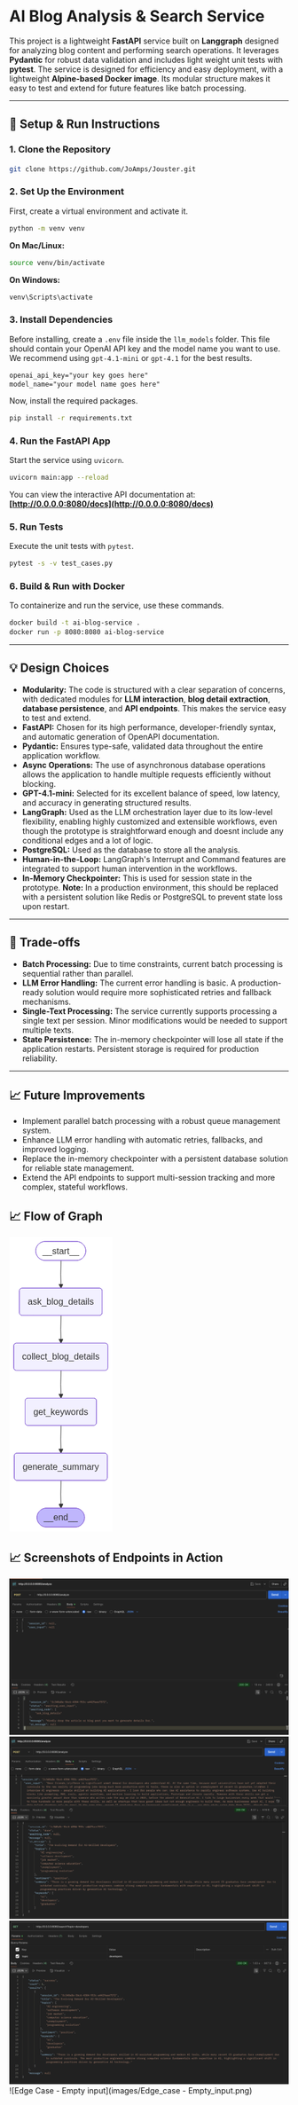 # AI Blog Analysis & Search Service

This project is a lightweight **FastAPI** service built on **Langgraph** designed for analyzing blog content and performing search operations. It leverages **Pydantic** for robust data validation and includes light weight unit tests with **pytest**. The service is designed for efficiency and easy deployment, with a lightweight **Alpine-based Docker image**. Its modular structure makes it easy to test and extend for future features like batch processing.

-----

## 🚀 Setup & Run Instructions

### 1\. Clone the Repository

```bash
git clone https://github.com/JoAmps/Jouster.git
```

### 2\. Set Up the Environment

First, create a virtual environment and activate it.

```bash
python -m venv venv
```

**On Mac/Linux:**

```bash
source venv/bin/activate
```

**On Windows:**

```bash
venv\Scripts\activate
```

### 3\. Install Dependencies

Before installing, create a `.env` file inside the `llm_models` folder. This file should contain your OpenAI API key and the model name you want to use. We recommend using `gpt-4.1-mini` or `gpt-4.1` for the best results.

```dotenv
openai_api_key="your key goes here"
model_name="your model name goes here"
```

Now, install the required packages.

```bash
pip install -r requirements.txt
```

### 4\. Run the FastAPI App

Start the service using `uvicorn`.

```bash
uvicorn main:app --reload
```

You can view the interactive API documentation at: **[http://0.0.0.0:8080/docs](http://0.0.0.0:8080/docs)**

### 5\. Run Tests

Execute the unit tests with `pytest`.

```bash
pytest -s -v test_cases.py
```

### 6\. Build & Run with Docker

To containerize and run the service, use these commands.

```bash
docker build -t ai-blog-service .
docker run -p 8080:8080 ai-blog-service
```

-----

## 💡 Design Choices

  * **Modularity:** The code is structured with a clear separation of concerns, with dedicated modules for **LLM interaction**, **blog detail extraction**, **database persistence**, and **API endpoints**. This makes the service easy to test and extend.
  * **FastAPI:** Chosen for its high performance, developer-friendly syntax, and automatic generation of OpenAPI documentation.
  * **Pydantic:** Ensures type-safe, validated data throughout the entire application workflow.
  * **Async Operations:** The use of asynchronous database operations allows the application to handle multiple requests efficiently without blocking.
  * **GPT-4.1-mini:** Selected for its excellent balance of speed, low latency, and accuracy in generating structured results.
  * **LangGraph:** Used as the LLM orchestration layer due to its low-level flexibility, enabling highly customized and extensible workflows, even though the prototype is straightforward enough and doesnt include any conditional edges and a lot of logic.
  * **PostgreSQL:** Used as the database to store all the analysis.
  * **Human-in-the-Loop:** LangGraph's Interrupt and Command features are integrated to support human intervention in the workflows.
  * **In-Memory Checkpointer:** This is used for session state in the prototype. **Note:** In a production environment, this should be replaced with a persistent solution like Redis or PostgreSQL to prevent state loss upon restart.

-----

## 🤔 Trade-offs

  * **Batch Processing:** Due to time constraints, current batch processing is sequential rather than parallel.
  * **LLM Error Handling:** The current error handling is basic. A production-ready solution would require more sophisticated retries and fallback mechanisms.
  * **Single-Text Processing:** The service currently supports processing a single text per session. Minor modifications would be needed to support multiple texts.
  * **State Persistence:** The in-memory checkpointer will lose all state if the application restarts. Persistent storage is required for production reliability.

-----

## 📈 Future Improvements

  * Implement parallel batch processing with a robust queue management system.
  * Enhance LLM error handling with automatic retries, fallbacks, and improved logging.
  * Replace the in-memory checkpointer with a persistent database solution for reliable state management.
  * Extend the API endpoints to support multi-session tracking and more complex, stateful workflows.

## 📈 Flow of Graph
![AI Blog Analysis Service Graph](images/ad_graph.png)

## 📈 Screenshots of Endpoints in Action
![Start of session for analyzing](images/analyze_start.png)
![Session continue for analyzing](images/analyze_continue.png)
![Searching for Topic/keyword](images/search.png)
![Edge Case - Empty input](images/Edge_case - Empty_input.png)